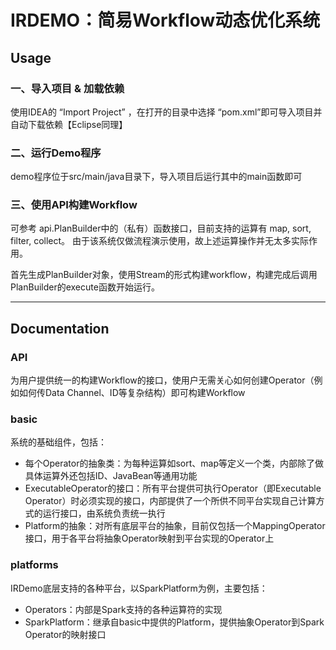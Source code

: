# IRDEMO：简易Workflow动态优化系统

## Usage
### **一、导入项目 & 加载依赖**
使用IDEA的 “Import Project” ，在打开的目录中选择 “pom.xml”即可导入项目并自动下载依赖【Eclipse同理】

### **二、运行Demo程序**
demo程序位于src/main/java目录下，导入项目后运行其中的main函数即可

### **三、使用API构建Workflow**
可参考 api.PlanBuilder中的（私有）函数接口，目前支持的运算有 map, sort, filter, collect。
由于该系统仅做流程演示使用，故上述运算操作并无太多实际作用。

首先生成PlanBuilder对象，使用Stream的形式构建workflow，构建完成后调用PlanBuilder的execute函数开始运行。

-------

## Documentation
### **API**
为用户提供统一的构建Workflow的接口，使用户无需关心如何创建Operator（例如如何传Data Channel、ID等复杂结构）即可构建Workflow

### **basic**
系统的基础组件，包括：
* 每个Operator的抽象类：为每种运算如sort、map等定义一个类，内部除了做具体运算外还包括ID、JavaBean等通用功能
* ExecutableOperator的接口：所有平台提供可执行Operator（即Executable Operator）时必须实现的接口，内部提供了一个所供不同平台实现自己计算方式的运行接口，由系统负责统一执行
* Platform的抽象：对所有底层平台的抽象，目前仅包括一个MappingOperator接口，用于各平台将抽象Operator映射到平台实现的Operator上

### **platforms**
IRDemo底层支持的各种平台，以SparkPlatform为例，主要包括：
* Operators：内部是Spark支持的各种运算符的实现
* SparkPlatform：继承自basic中提供的Platform，提供抽象Operator到Spark Operator的映射接口

